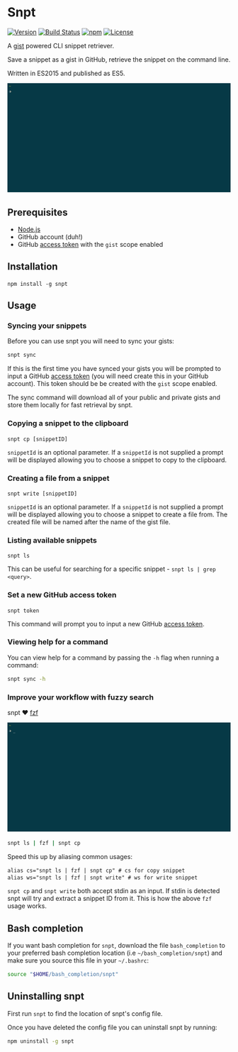 # Snpt

[![Version](https://img.shields.io/npm/v/snpt.svg?style=flat-square)](https://www.npmjs.com/package/snpt)
[![Build Status](https://img.shields.io/travis/mike182uk/snpt.svg?style=flat-square)](http://travis-ci.org/mike182uk/snpt)
[![npm](https://img.shields.io/npm/dm/snpt.svg?style=flat-square)](https://www.npmjs.com/package/snpt)
[![License](https://img.shields.io/github/license/mike182uk/snpt.svg?style=flat-square)](https://www.npmjs.com/package/snpt)

A [gist](https://gist.github.com/) powered CLI snippet retriever.

Save a snippet as a gist in GitHub, retrieve the snippet on the command line.

Written in ES2015 and published as ES5.

![](example.gif)

## Prerequisites

- [Node.js](https://nodejs.org/en/)
- GitHub account (duh!)
- GitHub [access token](https://github.com/blog/1509-personal-api-tokens) with the `gist` scope enabled

## Installation

```
npm install -g snpt
```

## Usage

### Syncing your snippets

Before you can use snpt you will need to sync your gists:

```bash
snpt sync
```

If this is the first time you have synced your gists you will be prompted to input a GitHub [access token](https://github.com/blog/1509-personal-api-tokens) (you will need create this in your GitHub account). This token should be be created with the `gist` scope enabled.

The sync command will download all of your public and private gists and store them locally for fast retrieval by snpt.

### Copying a snippet to the clipboard

```
snpt cp [snippetID]
```

`snippetId` is an optional parameter. If a `snippetId` is not supplied a prompt will be displayed allowing you to choose a snippet to copy to the clipboard.

### Creating a file from a snippet

```
snpt write [snippetID]
```

`snippetId` is an optional parameter. If a `snippetId` is not supplied a prompt will be displayed allowing you to choose a snippet to create a file from. The created file will be named after the name of the gist file.

### Listing available snippets

```
snpt ls
```

This can be useful for searching for a specific snippet - `snpt ls | grep <query>`.

### Set a new GitHub access token

```
snpt token
```

This command will prompt you to input a new GitHub [access token](https://github.com/blog/1509-personal-api-tokens).

### Viewing help for a command

You can view help for a command by passing the `-h` flag when running a command:

```bash
snpt sync -h
```

### Improve your workflow with fuzzy search

snpt :heart: [fzf](https://github.com/junegunn/fzf)


![](fzf-example.gif)

```bash
snpt ls | fzf | snpt cp
```

Speed this up by aliasing common usages:

```
alias cs="snpt ls | fzf | snpt cp" # cs for copy snippet
alias ws="snpt ls | fzf | snpt write" # ws for write snippet
```

`snpt cp` and `snpt write` both accept stdin as an input. If stdin is detected snpt will try and extract a snippet ID from it. This is how the above `fzf` usage works.

## Bash completion

If you want bash completion for `snpt`, download the file `bash_completion` to your preferred bash completion location (i.e `~/bash_completion/snpt`) and make sure you source this file in your `~/.bashrc`:

```bash
source "$HOME/bash_completion/snpt"
```

## Uninstalling snpt

First run `snpt` to find the location of snpt's config file.

Once you have deleted the config file you can uninstall snpt by running:

```bash
npm uninstall -g snpt
```
